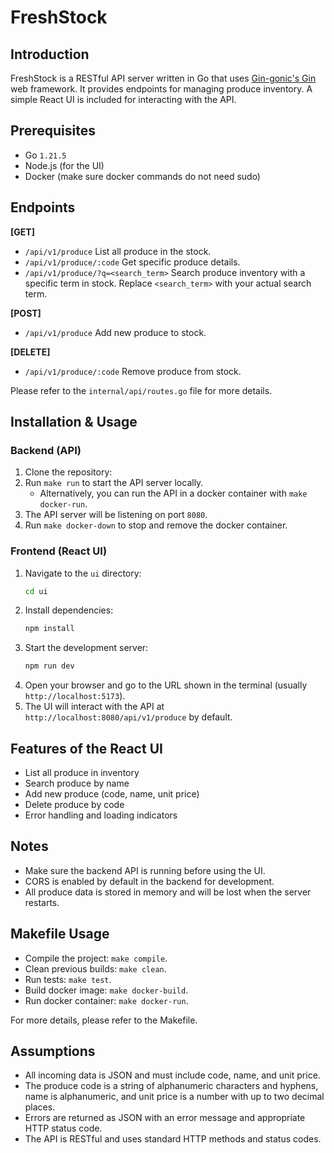 # FreshStock

## Introduction

FreshStock is a RESTful API server written in Go that uses [Gin-gonic's Gin](https://github.com/gin-gonic/gin) web framework. It provides endpoints for managing produce inventory. A simple React UI is included for interacting with the API.

## Prerequisites

- Go `1.21.5`
- Node.js (for the UI)
- Docker (make sure docker commands do not need sudo)

## Endpoints

**[GET]**

- `/api/v1/produce` List all produce in the stock.
- `/api/v1/produce/:code` Get specific produce details.
- `/api/v1/produce/?q=<search_term>` Search produce inventory with a specific term in stock. Replace `<search_term>` with your actual search term.

**[POST]**

- `/api/v1/produce` Add new produce to stock.

**[DELETE]**

- `/api/v1/produce/:code` Remove produce from stock.

Please refer to the `internal/api/routes.go` file for more details.

## Installation & Usage

### Backend (API)

1. Clone the repository:
2. Run `make run` to start the API server locally.
    - Alternatively, you can run the API in a docker container with `make docker-run`.
3. The API server will be listening on port `8080`.
4. Run `make docker-down` to stop and remove the docker container.

### Frontend (React UI)

1. Navigate to the `ui` directory:
   ```sh
   cd ui
   ```
2. Install dependencies:
   ```sh
   npm install
   ```
3. Start the development server:
   ```sh
   npm run dev
   ```
4. Open your browser and go to the URL shown in the terminal (usually `http://localhost:5173`).
5. The UI will interact with the API at `http://localhost:8080/api/v1/produce` by default.

## Features of the React UI

- List all produce in inventory
- Search produce by name
- Add new produce (code, name, unit price)
- Delete produce by code
- Error handling and loading indicators

## Notes

- Make sure the backend API is running before using the UI.
- CORS is enabled by default in the backend for development.
- All produce data is stored in memory and will be lost when the server restarts.

## Makefile Usage

- Compile the project: `make compile`.
- Clean previous builds: `make clean`.
- Run tests: `make test`.
- Build docker image: `make docker-build`.
- Run docker container: `make docker-run`.

For more details, please refer to the Makefile.

## Assumptions

- All incoming data is JSON and must include code, name, and unit price.
- The produce code is a string of alphanumeric characters and hyphens, name is alphanumeric, and unit price is a number with up to two decimal places.
- Errors are returned as JSON with an error message and appropriate HTTP status code.
- The API is RESTful and uses standard HTTP methods and status codes.

